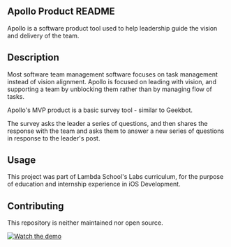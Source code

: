 ## Apollo Product README

Apollo is a software product tool used to help leadership guide the vision and delivery of the team.

## Description

Most software team management software focuses on task management instead of vision alignment. Apollo is focused on leading with vision, and supporting a team by unblocking them rather than by managing flow of tasks.

Apollo's MVP product is a basic survey tool - similar to Geekbot.

The survey asks the leader a series of questions, and then shares the response with the team and asks them to answer a new series of questions in response to the leader's post.

## Usage

This project was part of Lambda School's Labs curriculum, for the purpose of education and internship experience in iOS Development.

## Contributing

This repository is neither maintained nor open source.

[![Watch the demo](https://img.youtube.com/vi/KE0dS-N2ol8/maxresdefault.jpg)](https://www.youtube.com/watch?v=KE0dS-N2ol8)
